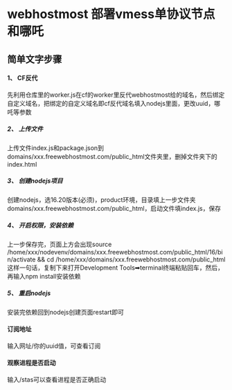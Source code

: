 # webhostmost 部署vmess单协议节点和哪吒

## 简单文字步骤

#### 1、 CF反代

先利用仓库里的worker.js在cf的worker里反代webhostmost给的域名，然后绑定自定义域名，把绑定的自定义域名即cf反代域名填入nodejs里面，更改uuid，哪吒等参数

##### 2、 上传文件

上传文件index.js和package.json到domains/xxx.freewebhostmost.com/public_html文件夹里，删掉文件夹下的index.html

##### 3、 创建nodejs项目

创建nodejs，选16.20版本(必须)，product环境，目录填上一步文件夹domains/xxx.freewebhostmost.com/public_html，启动文件填index.js，保存


##### 4、 开启权限，安装依赖

上一步保存完，页面上方会出现source /home/xxx/nodevenv/domains/xxx.freewebhostmost.com/public_html/16/bin/activate && cd /home/xxx/domains/xxx.freewebhostmost.com/public_html这样一句话，复制下来打开Development Tools➡terminal终端粘贴回车，然后，再输入npm install安装依赖

##### 5、 重启nodejs

安装完依赖回到nodejs创建页面restart即可

####  订阅地址

输入网址/你的uuid值，可查看订阅

#### 观察进程是否启动

输入/stas可以查看进程是否正确启动
